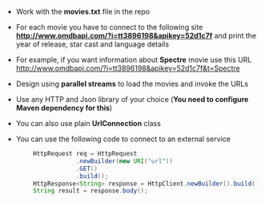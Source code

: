 * Work with the __movies.txt__ file in the repo
* For each movie you have to connect to the following site __**http://www.omdbapi.com/?i=tt3896198&apikey=52d1c7f**__ and print the year of release, star cast and language details
* For example, if you want information about __Spectre__ movie use this URL http://www.omdbapi.com/?i=tt3896198&apikey=52d1c7f&t=Spectre

* Design using **parallel streams** to load the movies and invoke the URLs

* Use any HTTP and Json library of your choice (__You need to configure Maven dependency for this__)
* You can also use plain __UrlConnection__ class
* You can use the following code to connect to an external service

``` java
		HttpRequest req = HttpRequest
					.newBuilder(new URI("url"))
					.GET()
					.build();
		HttpResponse<String> response = HttpClient.newBuilder().build().send(req, HttpResponse.BodyHandlers.ofString());
		String result = response.body();
```